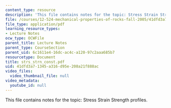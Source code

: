 ```yaml
---
content_type: resource
description: 'This file contains notes for the topic: Stress Strain Strength profiles.'
file: /courses/12-524-mechanical-properties-of-rocks-fall-2005/41dfd3a71345a316d95e208a21f888ac_strs_strn_const.pdf
file_type: application/pdf
learning_resource_types:
- Lecture Notes
ocw_type: OCWFile
parent_title: Lecture Notes
parent_type: CourseSection
parent_uid: 6c1611e4-16dc-ac4c-a120-97c2aaa685b7
resourcetype: Document
title: strs_strn_const.pdf
uid: 41dfd3a7-1345-a316-d95e-208a21f888ac
video_files:
  video_thumbnail_file: null
video_metadata:
  youtube_id: null
---
```

This file contains notes for the topic: Stress Strain Strength profiles.


